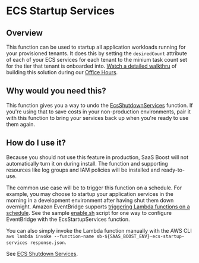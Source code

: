 # ECS Startup Services

## Overview
This function can be used to startup all application workloads running for your provisioned tenants. It does this by setting the `desiredCount` attribute of each of your ECS services for each tenant to the minium task count set for the tier that tenant is onboarded into. [Watch a detailed walkthru](https://www.twitch.tv/videos/1065389231) of building this solution during our [Office Hours](https://github.com/awslabs/aws-saas-boost/discussions/106).

## Why would you need this?
This function gives you a way to undo the [EcsShutdownServices](../ecs-shutdown-services/README.md) function. If you're using that to save costs in your non-production environments, pair it with this function to bring your services back up when you're ready to use them again.

## How do I use it?
Because you should not use this feature in production, SaaS Boost will not automatically turn it on during install. The function and supporting resources like log groups and IAM policies will be installed and ready-to-use.

The common use case will be to trigger this function on a schedule. For example, you may choose to startup your application services in the morning in a development environment after having shut them down overnight. Amazon EventBridge supports [triggering Lambda functions on a schedule](https://docs.aws.amazon.com/eventbridge/latest/userguide/eb-create-rule-schedule.html). See the sample [enable.sh](enable.sh) script for one way to configure EventBridge with the EcsStartupServices function.

You can also simply invoke the Lambda function manually with the AWS CLI `aws lambda invoke --function-name sb-${SAAS_BOOST_ENV}-ecs-startup-services response.json`.

See [ECS Shutdown Services](../ecs-shutdown-services/README.md).